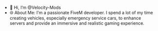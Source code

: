 - 👋 Hi, I’m @Velocity-Mods
- 🌐 About Me:
  I'm a passionate FiveM developer. I spend a lot of my time creating vehicles, especially emergency service cars, to enhance servers and provide an immersive and realistic gaming experience.

<!---
Velocity-Mods/Velocity-Mods is a ✨ special ✨ repository because its `README.md` (this file) appears on your GitHub profile.
You can click the Preview link to take a look at your changes.
--->
